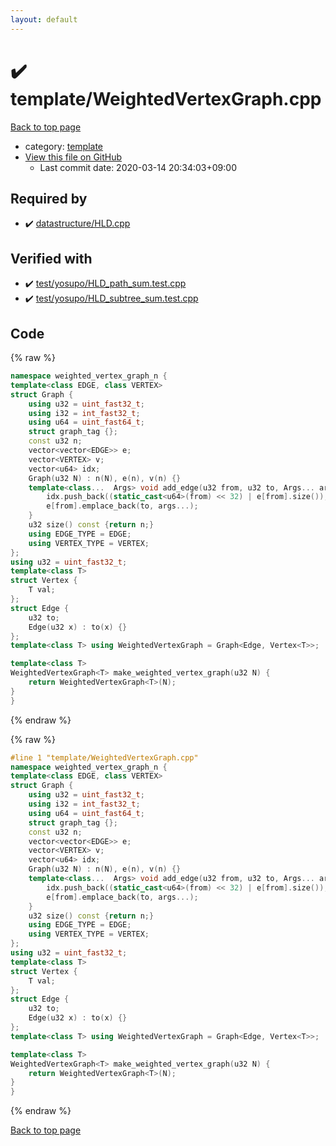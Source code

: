 ```yaml
---
layout: default
---
```


<!-- mathjax config similar to math.stackexchange -->
<script type="text/javascript" async
  src="https://cdnjs.cloudflare.com/ajax/libs/mathjax/2.7.5/MathJax.js?config=TeX-MML-AM_CHTML">
</script>
<script type="text/x-mathjax-config">
  MathJax.Hub.Config({
    TeX: { equationNumbers: { autoNumber: "AMS" }},
    tex2jax: {
      inlineMath: [ ['$','$'] ],
      processEscapes: true
    },
    "HTML-CSS": { matchFontHeight: false },
    displayAlign: "left",
    displayIndent: "2em"
  });
</script>

<script type="text/javascript" src="https://cdnjs.cloudflare.com/ajax/libs/jquery/3.4.1/jquery.min.js"></script>
<script src="https://cdn.jsdelivr.net/npm/jquery-balloon-js@1.1.2/jquery.balloon.min.js" integrity="sha256-ZEYs9VrgAeNuPvs15E39OsyOJaIkXEEt10fzxJ20+2I=" crossorigin="anonymous"></script>
<script type="text/javascript" src="../../assets/js/copy-button.js"></script>
<link rel="stylesheet" href="../../assets/css/copy-button.css" />


# :heavy_check_mark: template/WeightedVertexGraph.cpp

<a href="../../index.html">Back to top page</a>

* category: <a href="../../index.html#66f6181bcb4cff4cd38fbc804a036db6">template</a>
* <a href="{{ site.github.repository_url }}/blob/master/template/WeightedVertexGraph.cpp">View this file on GitHub</a>
    - Last commit date: 2020-03-14 20:34:03+09:00




## Required by

* :heavy_check_mark: <a href="../datastructure/HLD.cpp.html">datastructure/HLD.cpp</a>


## Verified with

* :heavy_check_mark: <a href="../../verify/test/yosupo/HLD_path_sum.test.cpp.html">test/yosupo/HLD_path_sum.test.cpp</a>
* :heavy_check_mark: <a href="../../verify/test/yosupo/HLD_subtree_sum.test.cpp.html">test/yosupo/HLD_subtree_sum.test.cpp</a>


## Code

<a id="unbundled"></a>
{% raw %}
```cpp
namespace weighted_vertex_graph_n {
template<class EDGE, class VERTEX>
struct Graph {
	using u32 = uint_fast32_t;
	using i32 = int_fast32_t;
	using u64 = uint_fast64_t;
	struct graph_tag {};
	const u32 n;
	vector<vector<EDGE>> e;
	vector<VERTEX> v;
	vector<u64> idx;
	Graph(u32 N) : n(N), e(n), v(n) {}
	template<class...  Args> void add_edge(u32 from, u32 to, Args... args) {
		idx.push_back((static_cast<u64>(from) << 32) | e[from].size());
		e[from].emplace_back(to, args...);
	}
	u32 size() const {return n;}
	using EDGE_TYPE = EDGE;
	using VERTEX_TYPE = VERTEX;
};
using u32 = uint_fast32_t;
template<class T>
struct Vertex {
	T val;
};
struct Edge {
	u32 to;
	Edge(u32 x) : to(x) {}
};
template<class T> using WeightedVertexGraph = Graph<Edge, Vertex<T>>;

template<class T>
WeightedVertexGraph<T> make_weighted_vertex_graph(u32 N) {
	return WeightedVertexGraph<T>(N);
}
}
```
{% endraw %}

<a id="bundled"></a>
{% raw %}
```cpp
#line 1 "template/WeightedVertexGraph.cpp"
namespace weighted_vertex_graph_n {
template<class EDGE, class VERTEX>
struct Graph {
	using u32 = uint_fast32_t;
	using i32 = int_fast32_t;
	using u64 = uint_fast64_t;
	struct graph_tag {};
	const u32 n;
	vector<vector<EDGE>> e;
	vector<VERTEX> v;
	vector<u64> idx;
	Graph(u32 N) : n(N), e(n), v(n) {}
	template<class...  Args> void add_edge(u32 from, u32 to, Args... args) {
		idx.push_back((static_cast<u64>(from) << 32) | e[from].size());
		e[from].emplace_back(to, args...);
	}
	u32 size() const {return n;}
	using EDGE_TYPE = EDGE;
	using VERTEX_TYPE = VERTEX;
};
using u32 = uint_fast32_t;
template<class T>
struct Vertex {
	T val;
};
struct Edge {
	u32 to;
	Edge(u32 x) : to(x) {}
};
template<class T> using WeightedVertexGraph = Graph<Edge, Vertex<T>>;

template<class T>
WeightedVertexGraph<T> make_weighted_vertex_graph(u32 N) {
	return WeightedVertexGraph<T>(N);
}
}

```
{% endraw %}

<a href="../../index.html">Back to top page</a>

